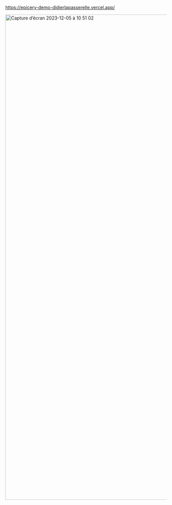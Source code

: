 https://epicery-demo-didierlapasserelle.vercel.app/



<img width="1511" alt="Capture d’écran 2023-12-05 à 10 51 02" src="https://github.com/didierLaPasserelle/epicery-demo/assets/106524094/d68d92ce-ddf8-4166-9d1b-27c1b0735824">
